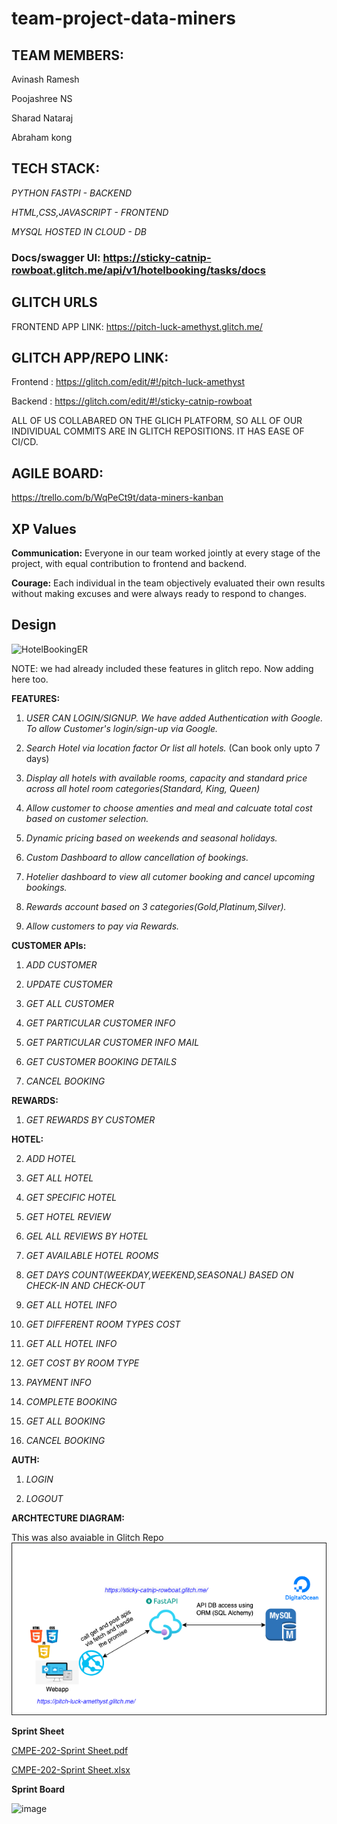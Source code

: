 # team-project-data-miners

## **TEAM MEMBERS:**

Avinash Ramesh 

Poojashree NS

Sharad Nataraj

Abraham kong



## **TECH STACK:**

_PYTHON FASTPI - BACKEND_

_HTML,CSS,JAVASCRIPT - FRONTEND_

_MYSQL HOSTED IN CLOUD - DB_

### **Docs/swagger UI:** https://sticky-catnip-rowboat.glitch.me/api/v1/hotelbooking/tasks/docs


## **GLITCH URLS**

FRONTEND APP LINK: https://pitch-luck-amethyst.glitch.me/

## GLITCH APP/REPO LINK:

Frontend : https://glitch.com/edit/#!/pitch-luck-amethyst

Backend : https://glitch.com/edit/#!/sticky-catnip-rowboat

ALL OF US COLLABARED ON THE GLICH PLATFORM, SO ALL OF OUR INDIVIDUAL COMMITS ARE IN GLITCH REPOSITIONS. IT HAS EASE OF CI/CD.

## **AGILE BOARD:**
https://trello.com/b/WqPeCt9t/data-miners-kanban

## **XP Values**

**Communication:**  Everyone in our team worked jointly at every stage of the project, with equal contribution to frontend and backend.

**Courage:**  Each individual in the team objectively evaluated their own results without making excuses and were always ready to respond to changes.


## **Design**

![HotelBookingER](https://user-images.githubusercontent.com/89234077/167771579-f6832b48-9363-4834-bbfc-c12c0d60a35a.png)


NOTE: we had already included these features in glitch repo. Now adding here too.

**FEATURES:**

1. _USER CAN LOGIN/SIGNUP. We have added Authentication with Google. To allow Customer's login/sign-up via Google._

2. _Search Hotel via location factor Or list all hotels._ (Can book only upto 7 days)

3. _Display all hotels with available rooms, capacity and standard price across all hotel room categories(Standard, King, Queen)_

4. _Allow customer to choose amenties and meal and calcuate total cost based on customer selection._

5. _Dynamic pricing based on weekends and seasonal holidays._

6. _Custom Dashboard to allow cancellation of bookings._

7. _Hotelier dashboard to view all cutomer booking and cancel upcoming bookings._

8. _Rewards account based on 3 categories(Gold,Platinum,Silver)._

9. _Allow customers to pay via Rewards._

**CUSTOMER APIs:**

1. _ADD CUSTOMER_

2. _UPDATE CUSTOMER_

3. _GET ALL CUSTOMER_

4. _GET PARTICULAR CUSTOMER INFO_

5. _GET PARTICULAR CUSTOMER INFO MAIL_

6. _GET CUSTOMER BOOKING DETAILS_

7. _CANCEL BOOKING_

**REWARDS:**

1. _GET REWARDS BY CUSTOMER_

**HOTEL:**

2. _ADD HOTEL_

3. _GET ALL HOTEL_

4. _GET SPECIFIC HOTEL_

5. _GET HOTEL REVIEW_

6. _GEL ALL REVIEWS BY HOTEL_

7. _GET AVAILABLE HOTEL ROOMS_

8. _GET DAYS COUNT(WEEKDAY,WEEKEND,SEASONAL) BASED ON CHECK-IN AND CHECK-OUT_

9. _GET ALL HOTEL INFO_

10. _GET DIFFERENT ROOM TYPES COST_

11. _GET ALL HOTEL INFO_

12. _GET COST BY ROOM TYPE_

13. _PAYMENT INFO_

14. _COMPLETE BOOKING_

15. _GET ALL BOOKING_

16. _CANCEL BOOKING_

**AUTH:**

1. _LOGIN_

2. _LOGOUT_


**ARCHTECTURE DIAGRAM:**

This was also avaiable in Glitch Repo
![Archtecure](https://github.com/gopinathsjsu/team-project-data-miners/blob/main/Architecture.png?raw=true)

**Sprint Sheet**

[CMPE-202-Sprint Sheet.pdf](https://github.com/gopinathsjsu/team-project-data-miners/files/8683504/CMPE-202-Sprint.Sheet.pdf)


[CMPE-202-Sprint Sheet.xlsx](https://github.com/gopinathsjsu/team-project-data-miners/files/8683507/CMPE-202-Sprint.Sheet.xlsx)


**Sprint Board**

<img width="960" alt="image" src="https://user-images.githubusercontent.com/89234077/168198980-6a005b17-ac05-41dd-b698-43db139df625.png">

